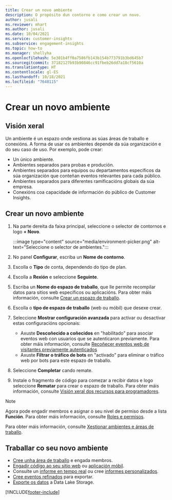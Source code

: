 ```yaml
---
title: Crear un novo ambiente
description: O propósito dun contorno e como crear un novo.
author: jusali
ms.reviewer: mhart
ms.author: jusali
ms.date: 10/04/2021
ms.service: customer-insights
ms.subservice: engagement-insights
ms.topic: how-to
ms.manager: shellyha
ms.openlocfilehash: 5e301b4ff0a7586fb143b154b773791b3bd645b7
ms.sourcegitcommit: 37182127b93b90846cc91fbeb26dd7a18cf5610a
ms.translationtype: HT
ms.contentlocale: gl-ES
ms.lasthandoff: 10/18/2021
ms.locfileid: "7648115"
---
```

# <a name="create-a-new-environment"></a>Crear un novo ambiente 

## <a name="overview"></a>Visión xeral

Un ambiente é un espazo onde xestiona as súas áreas de traballo e conexións. A forma de usar os ambientes depende da súa organización e do seu caso de uso. Por exemplo, pode crear:

- Un único ambiente.
- Ambientes separados para probas e produción.
- Ambientes separados para equipos ou departamentos específicos da súa organización que conteñan eventos relevantes para cada público.
- Ambientes separados para diferentes ramificacións globais da súa empresa.
- Conexións coa capacidade de información do público de Customer Insights.

## <a name="create-a-new-environment"></a>Crear un novo ambiente

1. Na parte dereita da faixa principal, seleccione o selector de contornos e logo **+ Novo**.

   :::image type="content" source="media/environment-picker.png" alt-text="Seleccione o selector de ambientes.":::

1. No panel **Configurar**, escriba un **Nome de contorno**.

1. Escolla o **Tipo** de conta, dependendo do tipo de plan.

1. Escolla a **Rexión** e seleccione **Seguinte**. 

1. Escriba un **Nome do espazo de traballo**, que lle permite recompilar datos para sitios web específicos ou aplicacións. Para obter máis información, consulte [Crear un espazo de traballo](create-workspace.md).

1. Escolla o **tipo de espazo de traballo** (web ou móbil) que desexe crear. 

1. Seleccione **Mostrar configuración avanzada** para activar ou desactivar estas configuracións opcionais:

   - Axuste **Descoñecido a coñecidos** en "habilitado" para asociar eventos web con usuarios que se autenticaron previamente. Para obter máis información, consulte [Recoñecer eventos web de visitantes previamente autenticados](unknown-to-known.md)
   - Axuste **Filtrar o tráfico de bots** en "activado" para eliminar o tráfico web por bots para este espazo de traballo. 

1. Seleccione **Completar** cando remate. 

1. Instale o fragmento de código para comezar a recibir datos e logo seleccione **Rematar** para crear o espazo de traballo. Para obter máis información, consulte [Visión xeral dos recursos para programadores](developer-resources.md).

> [!NOTE]
> Agora pode engadir membros e asignar o seu nivel de permiso desde a lista **Función**. Para obter máis información, consulte [Roles e permisos](user-roles.md). 

Para obter máis información, consulte [Xestionar ambientes e áreas de traballo](manage-environments-workspaces.md).

## <a name="work-with-your-new-environment"></a>Traballar co seu novo ambiente

- [Cree unha área de traballo](../engagement-insights/create-workspace.md) e engada membros.
- [Engadir código ao seu sitio web](../engagement-insights/instrument-website.md) ou [aplicación móbil](../engagement-insights/developer-resources.md#capture-events-from-mobile-apps).
- Consulte un [informe en tempo real](../engagement-insights/view-reports.md) ou cree [informes personalizados](../engagement-insights/custom-reports.md).
- [Cree eventos refinados](../engagement-insights/refined-events.md) para exportar.
- [Exporte os datos](../engagement-insights/export-events.md) a Data Lake Storage.

[!INCLUDE[footer-include](../includes/footer-banner.md)]
